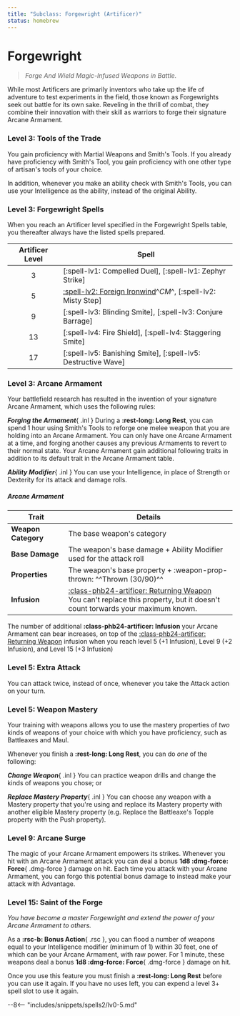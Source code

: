 ```yaml
---
title: "Subclass: Forgewright (Artificer)"
status: homebrew
---
```


<p style="display:none">
Forge And Wield Magic-Infused Weapons in Battle.
</p>

# Forgewright

> *Forge And Wield Magic-Infused Weapons in Battle.*

While most Artificers are primarily inventors who take up the life of adventure to test experiments in the field, those known as Forgewrights seek out battle for its own sake. Reveling in the thrill of combat, they combine their innovation with their skill as warriors to forge their signature Arcane Armament.

### Level 3: Tools of the Trade

You gain proficiency with Martial Weapons and Smith's Tools. If you already have proficiency with Smith's Tool, you gain proficiency with one other type of artisan's tools of your choice.

In addition, whenever you make an ability check with Smith's Tools, you can use your Intelligence as the ability, instead of the original Ability.

### Level 3: Forgewright Spells

When you reach an Artificer level specified in the Forgewright Spells table, you thereafter always have the listed spells prepared.

| Artificer Level | Spell |
|:-:|---|
| 3 | [:spell-lv1: Compelled Duel], [:spell-lv1: Zephyr Strike] |
| 5 | [:spell-lv2: Foreign Ironwind]^*CM*^, [:spell-lv2: Misty Step] |
| 9 | [:spell-lv3: Blinding Smite], [:spell-lv3: Conjure Barrage] |
| 13 | [:spell-lv4: Fire Shield], [:spell-lv4: Staggering Smite] |
| 17 | [:spell-lv5: Banishing Smite], [:spell-lv5: Destructive Wave] |

[:spell-lv2: Foreign Ironwind]: ../../spells/description/additional/homebrew.md#foreign-ironwind

### Level 3: Arcane Armament

Your battlefield research has resulted in the invention of your signature Arcane Armament, which uses the following rules:

***Forging the Armament***{ .inl } During a **:rest-long: Long Rest**, you can spend 1 hour using Smith's Tools to reforge one melee weapon that you are holding into an Arcane Armament. You can only have one Arcane Armament at a time, and forging another causes any previous Armaments to revert to their normal state. Your Arcane Armament gain additional following traits in addition to its default trait in the Arcane Armament table. 

***Ability Modifier***{ .inl } You can use your Intelligence, in place of Strength or Dexterity for its attack and damage rolls. 

##### Arcane Armament

| Trait | Details |
|---|---|
| **Weapon Category** | The base weapon's category |
| **Base Damage** | The weapon's base damage + Ability Modifier used for the attack roll |
| **Properties** | The weapon's base property + :weapon-prop-thrown: ^^Thrown (30/90)^^ | 
| **Infusion** | [:class-phb24-artificer: Returning Weapon] <br>You can't replace this property, but it doesn't count torwards your maximum known. |

The number of additional **:class-phb24-artificer: Infusion** your Arcane Armament can bear increases, on top of the [:class-phb24-artificer: Returning Weapon] infusion when you reach level 5 (+1 Infusion), Level 9 (+2 Infusion), and Level 15 (+3 Infusion)

[:class-phb24-artificer: Returning Weapon]: ../../option/class-options/artificer-infusion/tce.md#returning-weapon

### Level 5: Extra Attack

You can attack twice, instead of once, whenever you take the Attack action on your turn.

### Level 5: Weapon Mastery

Your training with weapons allows you to use the mastery properties of *two* kinds of weapons of your choice with which you have proficiency, such as Battleaxes and Maul.

Whenever you finish a **:rest-long: Long Rest**, you can do *one* of the following:

***Change Weapon***{ .inl } You can practice weapon drills and change the kinds of weapons you chose; or

***Replace Mastery Property***{ .inl } You can choose any weapon with a Mastery property that you're using and replace its Mastery property with another eligible Mastery property (e.g. Replace the Battleaxe's Topple property with the Push property).

### Level 9: Arcane Surge

The magic of your Arcane Armament empowers its strikes. Whenever you hit with an Arcane Armament attack you can deal a bonus **1d8 :dmg-force: Force**{ .dmg-force } damage on hit. Each time you attack with your Arcane Armament, you can forgo this potential bonus damage to instead make your attack with Advantage.

### Level 15: Saint of the Forge

*You have become a master Forgewright and extend the power of your Arcane Armament to others.*

As a **:rsc-b: Bonus Action**{ .rsc }, you can flood a number of weapons equal to your Intelligence modifier (minimum of 1) within 30 feet, one of which can be your Arcane Armament, with raw power. For 1 minute, these weapons deal a bonus **1d8 :dmg-force: Force**{ .dmg-force } damage on hit.

Once you use this feature you must finish a **:rest-long: Long Rest** before you can use it again. If you have no uses left, you can expend a level 3+ spell slot to use it again.

--8<-- "includes/snippets/spells2/lv0-5.md"